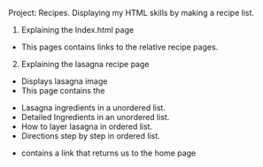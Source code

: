 Project: Recipes. Displaying my HTML skills by making a recipe list.

1. Explaining the Index.html page
- This pages contains links to the relative recipe pages.

2. Explaining the lasagna recipe page
- Displays lasagna image
- This page contains the 
+ Lasagna ingredients in a unordered list.
+ Detailed Ingredients in an unordered list.
+ How to layer lasagna in ordered list.
+ Directions step by step in ordered list.

- contains a link that returns us to the home page
